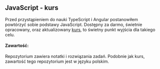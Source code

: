 ## JavaScript - kurs
Przed przystąpieniem do nauki TypeScript i Angular postanowiłem powtórzyć sobie podstawy JavaScript. Dostępny za darmo, świetnie opracowany, oraz aktualizowany [kurs](https://kursjs.pl/index.php), to świetny punkt wyjścia dla takiego celu.

#### Zawartość:
Repozytorium zawiera notatki i rozwiązania zadań. Podobnie jak kurs, zawartość tego repozytorium jest w języku polskim.
